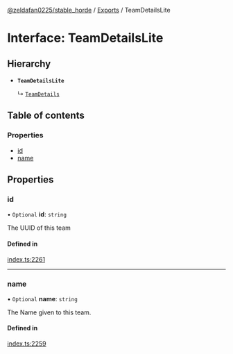 [@zeldafan0225/stable_horde](../README.md) / [Exports](../modules.md) / TeamDetailsLite

# Interface: TeamDetailsLite

## Hierarchy

- **`TeamDetailsLite`**

  ↳ [`TeamDetails`](TeamDetails.md)

## Table of contents

### Properties

- [id](TeamDetailsLite.md#id)
- [name](TeamDetailsLite.md#name)

## Properties

### id

• `Optional` **id**: `string`

The UUID of this team

#### Defined in

[index.ts:2261](https://github.com/ZeldaFan0225/stable_horde/blob/3b7418e/index.ts#L2261)

___

### name

• `Optional` **name**: `string`

The Name given to this team.

#### Defined in

[index.ts:2259](https://github.com/ZeldaFan0225/stable_horde/blob/3b7418e/index.ts#L2259)
